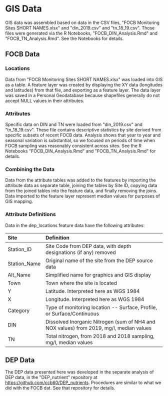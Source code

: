 # GIS Data
GIS data was assembled based on data in the CSV files, "FOCB Monitoring Sites
SHORT NAMES.xlsx" and "din_2019.csv" and "tn_18_19.csv". Those files were
generated via the R Notebooks, "FOCB_DIN_Analysis.Rmd" and
"FOCB_TN_Analysis.Rmd". See the Notebooks for details.

## FOCB Data
### Locations
Data from "FOCB Monitoring Sites SHORT NAMES.xlsx" was loaded into GIS as a
table.  A feature layer was created by displaying the XY data (longitudes and
latitudes) from that file, and exporting as a feature layer.  The data layer was
saved in a Personal Geodatabase because shapefiles generally do not accept NULL
values in their attributes.

### Attributes
Specific data on DIN and TN were loaded from "din_2019.csv" and "tn_18_19.csv".
These file contains descriptive statistics by site derived from specific subsets
of recent FOCB data. Analysis shows that year to year and seasonal variation is
substantial, so we focused on periods of time when FOCB sampling was reasonably
consistent across sites.  See the R Notebooks "FOCB_DIN_Analysis.Rmd" and 
"FOCB_TN_Analysis.Rmd" for details.

### Combining the Data
Data from the attribute tables was added to the features by importing the 
attribute data as separate table, joining the tables by Site ID,  copying 
data from the joined tables into the feature data, and finally removing the
joins.  Data imported to the feature layer represent median values for
purposes of GIS mapping.

### Attribute Definitions
Data in the dep_locations feature data have the following attributes:

| Site        |   Definition                                            |
|:------------|:--------------------------------------------------------|
|Station_ID   |   Site Code from DEP data, with depth designations (if any) removed |
|Station_Name |   Original name of the site from the DEP source data    |
|Alt_Name     |   Simplified name for graphics and GIS display          |
|Town         |   Town where the site is located
|Y            |   Latitude.  Interpreted here as WGS 1984               |
|X            |   Longitude.  Interpreted here as WGS 1984              |
|Category     |   Type of monitoring location -- Surface, Profile, or Surface/Continuous  |  
|DIN          |   Dissolved Inorganic Nitrogen (sum of NH4 and NOX values) from 2019, mg/l, median values |
|TN           |   Total nitrogen,  from 2018 and 2018 sampling, mg/l, median values |

## DEP Data
The DEP data presented here was developed in the separate analysis of DEP data,
in the "DEP_nutrient" repository at https://github.com/ccb60/DEP_nutrients.
Procedures are similar to what we did with the FOCB dat.  See that repository
for details.
